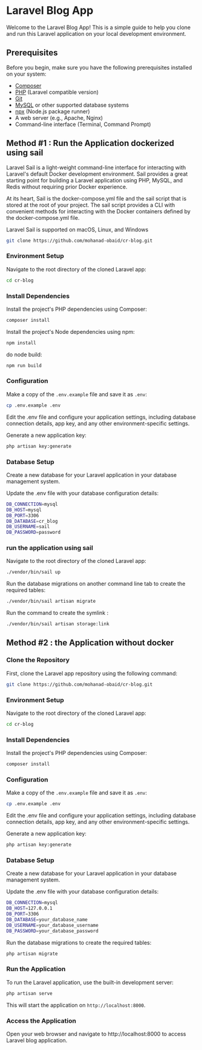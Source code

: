 # Laravel Blog App

Welcome to the Laravel Blog App! This is a simple guide to help you clone and run this Laravel application on your local development environment.

## Prerequisites

Before you begin, make sure you have the following prerequisites installed on your system:

- [Composer](https://getcomposer.org/)
- [PHP](https://www.php.net/) (Laravel compatible version)
- [Git](https://git-scm.com/)
- [MySQL](https://www.mysql.com/) or other supported database systems
- [npx](https://www.npmjs.com/package/npx) (Node.js package runner)
- A web server (e.g., Apache, Nginx)
- Command-line interface (Terminal, Command Prompt)

## Method #1 : Run the Application dockerized using sail

Laravel Sail is a light-weight command-line interface for interacting with Laravel's default Docker development environment. Sail provides a great starting point for building a Laravel application using PHP, MySQL, and Redis without requiring prior Docker experience.

At its heart, Sail is the docker-compose.yml file and the sail script that is stored at the root of your project. The sail script provides a CLI with convenient methods for interacting with the Docker containers defined by the docker-compose.yml file.

Laravel Sail is supported on macOS, Linux, and Windows

```bash
git clone https://github.com/mohanad-obaid/cr-blog.git
```

### Environment Setup
Navigate to the root directory of the cloned Laravel app:
```bash
cd cr-blog
```
### Install Dependencies
Install the project's PHP dependencies using Composer:
```bash
composer install
```
Install the project's Node dependencies using npm:
```bash
npm install
```
do node build:
```bash
npm run build
```
### Configuration
Make a copy of the `.env.example` file and save it as `.env`:
```bash
cp .env.example .env
```
Edit the .env file and configure your application settings, including database connection details, app key, and any other environment-specific settings.

Generate a new application key:

```bash
php artisan key:generate
```

### Database Setup
Create a new database for your Laravel application in your database management system.

Update the .env file with your database configuration details:

```bash
DB_CONNECTION=mysql
DB_HOST=mysql
DB_PORT=3306
DB_DATABASE=cr_blog
DB_USERNAME=sail
DB_PASSWORD=password
```

### run the application using sail
Navigate to the root directory of the cloned Laravel app:
```bash
./vendor/bin/sail up
```

Run the database migrations on another command line tab to create the required tables:

```bash
./vendor/bin/sail artisan migrate
```

Run the command to create the symlink :

```bash
./vendor/bin/sail artisan storage:link
```









## Method #2 : the Application without docker

### Clone the Repository

First, clone the Laravel app repository using the following command:

```bash
git clone https://github.com/mohanad-obaid/cr-blog.git
```

### Environment Setup
Navigate to the root directory of the cloned Laravel app:
```bash
cd cr-blog
```

### Install Dependencies
Install the project's PHP dependencies using Composer:
```bash
composer install
```

### Configuration
Make a copy of the `.env.example` file and save it as `.env`:
```bash
cp .env.example .env
```

Edit the .env file and configure your application settings, including database connection details, app key, and any other environment-specific settings.

Generate a new application key:

```bash
php artisan key:generate
```

### Database Setup
Create a new database for your Laravel application in your database management system.

Update the .env file with your database configuration details:

```bash
DB_CONNECTION=mysql
DB_HOST=127.0.0.1
DB_PORT=3306
DB_DATABASE=your_database_name
DB_USERNAME=your_database_username
DB_PASSWORD=your_database_password
```

Run the database migrations to create the required tables:

```bash
php artisan migrate
```

### Run the Application
To run the Laravel application, use the built-in development server:

```bash
php artisan serve
```
This will start the application on `http://localhost:8000`.

### Access the Application
Open your web browser and navigate to http://localhost:8000 to access Laravel blog application.

